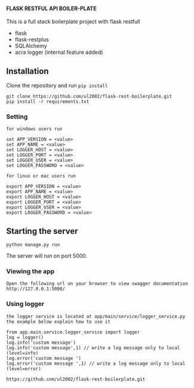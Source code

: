 #### FLASK RESTFUL API BOILER-PLATE 

This is a full stack boilerplate project with flask restfull

+ flask
+ flask-restplus
+ SQLAlchemy
+ acra logger (internal feature added)

## Installation

Clone the repository and run `pip install`

```
git clone https://github.com/ul2002/flask-rest-boilerplate.git
pip install -r requirements.txt

```


### Setting ###

    for windows users run 

    set APP_VERSION = <value>
    set APP_NAME = <value>
    set LOGGER_HOST = <value>
    set LOGGER_PORT = <value>
    set LOGGER_USER = <value>
    set LOGGER_PASSWORD = <value>

    for linux or mac users run 

    export APP_VERSION = <value>
    export APP_NAME = <value>
    export LOGGER_HOST = <value>
    export LOGGER_PORT = <value>
    export LOGGER_USER = <value>
    export LOGGER_PASSWORD = <value>


## Starting the server

```
python manage.py run
```

The server will run on port 5000. 

### Viewing the app ###

    Open the following url on your browser to view swagger documentation
    http://127.0.0.1:5000/

### Using logger ####

    the logger service is located at app/main/service/logger_service.py
    the example below explain how to use it

    from app.main.service.logger_service import logger
    log = logger()
    log.info('custom message')
    log.info('custom message',1) // write a log message only to local (level=info)
    log.error('custom message ')
    log.error('custom message ',1) // write a log message only to local (level=error)

```
https://github.com/ul2002/flask-rest-boilerplate.git
```

